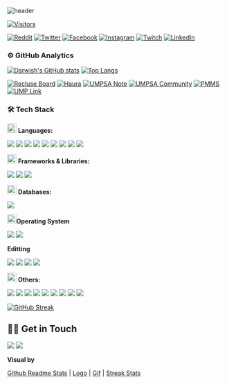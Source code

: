 ![header](https://capsule-render.vercel.app/api?type=waving&color=1C768F&height=250&section=header&text=Darwish%20Zain&fontSize=60&animation=twinkling&fontAlignY=38&desc=Aspiring%20Full-stack%20Developer&descAlignY=55&descAlign=58&fontColor=ffffff)

[![Visitors](https://api.visitorbadge.io/api/visitors?path=https%3A%2F%2Fgithub.com%2Fdarwishzain&label=Total%20profile%20visits&countColor=%23263759)](https://visitorbadge.io/status?path=https%3A%2F%2Fgithub.com%2Fdarwishzain)

<!-- [![Visitor Count](https://profile-counter.glitch.me/darwishzain/count.svg)](https://github.com/darwishzain) [![](https://img.shields.io/github/followers/darwishzain?style=social)](https://github.com/darwishzain)
 -->
[![Reddit](https://img.shields.io/badge/Reddit-%23FF4500.svg?logo=Reddit&logoColor=white)](https://reddit.com/user/darwishzainstd) [![Twitter](https://img.shields.io/badge/Twitter-%231DA1F2.svg?logo=Twitter&logoColor=white)](https://twitter.com/darwishzainstd) [![Facebook](https://img.shields.io/badge/Facebook-%231DA1F2.svg?logo=Facebook&logoColor=white)](https://facebook.com/darwishzainstd) [![Instagram](https://img.shields.io/badge/Instagram-%231DA1F2.svg?logo=Instagram&logoColor=white)](https://instagram.com/darwishzianstd) [![Twitch](https://img.shields.io/badge/Twitch-%231DA1F2.svg?logo=Twitch&logoColor=white)](https://twitch.tv/hidarishoya)
[![LinkedIn](https://img.shields.io/badge/LinkedIn-%230077B5.svg?logo=linkedin&logoColor=white)](https://linkedin.com/in/darwishzain)
<!--[![Stack Overflow](https://img.shields.io/badge/-Stackoverflow-FE7A16?logo=stack-overflow&logoColor=white)](https://stackoverflow.com/users/19496359) -->

### ⚙️ GitHub Analytics
[![Darwish's GitHub stats](https://github-readme-stats.vercel.app/api?username=darwishzain&theme=react)](https://github.com/darwishzain) [![Top Langs](https://github-readme-stats.vercel.app/api/top-langs/?username=darwishzain&hide=javascript,html,css,nsis,php,blade,asp.net,shaderlab,hlsl&layout=compact&theme=react)](https://github.com/darwishzain)

[![Recluse Board](https://github-readme-stats.vercel.app/api/pin/?username=darwishzain&repo=recluse-board&theme=holi)](https://github.com/darwishzain/recluse-board)
[![Haura](https://github-readme-stats.vercel.app/api/pin/?username=darwishzain&repo=haura&theme=holi)](https://github.com/darwishzain/haura)
[![UMPSA Note](https://github-readme-stats.vercel.app/api/pin/?username=darwishzain&repo=umpsa-n&theme=holi)](https://github.com/darwishzain/umpsa-n)
[![UMPSA Community](https://github-readme-stats.vercel.app/api/pin/?username=darwishzain&repo=umpsa-c&theme=holi)](https://github.com/darwishzain/umpsa-c)
[![PMMS](https://github-readme-stats.vercel.app/api/pin/?username=darwishzain&repo=pmms-g8&theme=holi)](https://github.com/darwishzain/pmms-g8)
[![UMP Link](https://github-readme-stats.vercel.app/api/pin/?username=darwishzain&repo=ump-link&theme=holi)](https://github.com/darwishzain/ump-link)

### 🛠 Tech Stack

<img src="https://media.giphy.com/media/HVofJOWFXGpDX4xeg1/giphy.gif" width="21"> **Languages:**
<p>
<img src="https://img.shields.io/badge/C-00599C?style=for-the-badge&logo=c&logoColor=white">
<img src="https://img.shields.io/badge/PHP-777BB4?style=for-the-badge&logo=php&logoColor=white">
<img src="https://img.shields.io/badge/Python-3776AB?style=for-the-badge&logo=python&logoColor=white">
<img src="https://img.shields.io/badge/java-%23ED8B00.svg?style=for-the-badge&logo=openjdk&logoColor=white">
<!-- <img src="https://img.shields.io/badge/dart-%230175C2.svg?style=for-the-badge&logo=dart&logoColor=white">
<img src="https://img.shields.io/badge/r-%23276DC3.svg?style=for-the-badge&logo=r&logoColor=white">
<img src="https://img.shields.io/badge/lua-%232C2D72.svg?style=for-the-badge&logo=lua&logoColor=white"> <br>-->
<img src="https://img.shields.io/badge/HTML5-E34F26?style=for-the-badge&logo=html5&logoColor=white">
<img src="https://img.shields.io/badge/CSS3-1572B6?style=for-the-badge&logo=css3&logoColor=white">
<!-- <img src="https://img.shields.io/badge/SASS-hotpink.svg?style=for-the-badge&logo=SASS&logoColor=white"> -->
<img src="https://img.shields.io/badge/JavaScript-323330?style=for-the-badge&logo=javascript&logoColor=F7DF1E">
<img src="https://img.shields.io/badge/Shell_Script-121011?style=for-the-badge&logo=gnu-bash&logoColor=white">
<img src="https://img.shields.io/badge/Markdown-000000?style=for-the-badge&logo=markdown&logoColor=white">
<!-- <img src="https://img.shields.io/badge/json-5E5C5C?style=for-the-badge&logo=json&logoColor=white"> -->
</p>

<img src="https://media.giphy.com/media/cPbGOqblS85sAn9z1D/giphy.gif" width="21"> **Frameworks & Libraries:**
<p>
<img src="https://img.shields.io/badge/laravel-%23FF2D20.svg?style=for-the-badge&logo=laravel&logoColor=white">
<!-- <img src="https://img.shields.io/badge/spring-%236DB33F.svg?style=for-the-badge&logo=spring&logoColor=white">
<img src="https://img.shields.io/badge/flask-%23000.svg?style=for-the-badge&logo=flask&logoColor=white">
<img src="https://img.shields.io/badge/react_native-%2320232a.svg?style=for-the-badge&logo=react&logoColor=%2361DAFB"> -->
<img src="https://img.shields.io/badge/Flutter-%2302569B.svg?style=for-the-badge&logo=Flutter&logoColor=white">
<img src="https://img.shields.io/badge/Bootstrap-563D7C?style=for-the-badge&logo=bootstrap&logoColor=white">
<!-- <img src="https://img.shields.io/badge/Tailwind_CSS-38B2AC?style=for-the-badge&logo=tailwind-css&logoColor=white">
<img src="https://img.shields.io/badge/jquery-%230769AD.svg?style=for-the-badge&logo=jquery&logoColor=white">
<img src="https://img.shields.io/badge/node.js-6DA55F?style=for-the-badge&logo=node.js&logoColor=white">
<img src="https://img.shields.io/badge/vite-%23646CFF.svg?style=for-the-badge&logo=vite&logoColor=white"> -->
</p>

<img src="https://pngimg.com/uploads/database/database_PNG2.png" width="21"> **Databases:**
<p>
<img src="https://img.shields.io/badge/MySQL-00000F?style=for-the-badge&logo=mysql&logoColor=white">
<!-- <img src="https://img.shields.io/badge/SQLite-07405E?style=for-the-badge&logo=sqlite&logoColor=white">
<img src="https://img.shields.io/badge/Firebase-039BE5?style=for-the-badge&logo=Firebase&logoColor=white"> -->
</p>
<!--<img src="https://media.giphy.com/media/GrPgFtvyLlgElFiO7m/giphy.gif" width="21"> **Machine Learning & Data Science Frameworks:**
<p>
<img src="https://img.shields.io/badge/TensorFlow-FF6F00?style=for-the-badge&logo=TensorFlow&logoColor=white">
<img src="https://img.shields.io/badge/scikit_learn-F7931E?style=for-the-badge&logo=scikit-learn&logoColor=white">
<img src="https://img.shields.io/badge/Numpy-777BB4?style=for-the-badge&logo=numpy&logoColor=white">
<img src="https://img.shields.io/badge/Pandas-2C2D72?style=for-the-badge&logo=pandas&logoColor=white">
<img src="https://img.shields.io/badge/Plotly-239120?style=for-the-badge&logo=plotly&logoColor=white">
</p> -->


<img src="https://media.giphy.com/media/yAOjunY81Trjy/giphy.gif" width="21">**Operating System**
<p>
<img src="https://img.shields.io/badge/Debian-informational?style=for-the-badge&logo=linux&logoColor=white">
<img src="https://img.shields.io/badge/Windows-informational?style=for-the-badge&logo=windows&logoColor=white">
</p>

**Editting**
<p>
<img src="https://img.shields.io/badge/inkscape-informational.svg?style=for-the-badge&logo=inkscape&logoColor=white&color=000000">
<img src="https://img.shields.io/badge/GIMP-informational.svg?style=for-the-badge&logo=gimp&logoColor=white&color=000000">
<img src="https://img.shields.io/badge/KDENLIVE-informational.svg?style=for-the-badge&logo=kdenlive&logoColor=white&color=000000">
<img src="https://img.shields.io/badge/canva-informational.svg?style=for-the-badge&logo=canva&logoColor=white">
</p>

<img src="https://media.giphy.com/media/v9lZy0d0A1rp3qg3ff/giphy.gif" width="21"> **Others:**
<p>
<img src="https://img.shields.io/badge/git-%23F05033.svg?style=for-the-badge&logo=git&logoColor=white">
<img src="https://img.shields.io/badge/github-%23121011.svg?style=for-the-badge&logo=github&logoColor=white">
<!-- <img src="https://img.shields.io/badge/gitlab-%23181717.svg?style=for-the-badge&logo=gitlab&logoColor=white">
<img src="https://img.shields.io/badge/Postman-FF6C37?style=for-the-badge&logo=postman&logoColor=white"> -->
<img src="https://img.shields.io/badge/Trello-%23026AA7.svg?style=for-the-badge&logo=Trello&logoColor=white">
<!-- <img src="https://img.shields.io/badge/Obsidian-%23483699.svg?style=for-the-badge&logo=obsidian&logoColor=white"><br> -->
<img src="https://img.shields.io/badge/Visual%20Studio%20Code-0078d7.svg?style=for-the-badge&logo=visual-studio-code&logoColor=white">
<img src="https://img.shields.io/badge/Android%20Studio-3DDC84.svg?style=for-the-badge&logo=android-studio&logoColor=white">
<img src="https://img.shields.io/badge/pycharm-143?style=for-the-badge&logo=pycharm&logoColor=black&color=black&labelColor=green">
<!-- <img src="https://img.shields.io/badge/jupyter-%23FA0F00.svg?style=for-the-badge&logo=jupyter&logoColor=white"><br>
<img src="https://img.shields.io/badge/Replit-DD1200?style=for-the-badge&logo=Replit&logoColor=white"> -->
<img src="https://img.shields.io/badge/NetBeansIDE-1B6AC6.svg?style=for-the-badge&logo=apache-netbeans-ide&logoColor=white">
<!-- <img src="https://img.shields.io/badge/RStudio-4285F4?style=for-the-badge&logo=rstudio&logoColor=white">
<img src="https://img.shields.io/badge/CodePen-white?style=for-the-badge&logo=codepen&logoColor=black">
<img src="https://img.shields.io/badge/LeetCode-000000?style=for-the-badge&logo=LeetCode&logoColor=#d16c06"> -->
<img src="https://img.shields.io/badge/Unity-informational?style=for-the-badge&logo=unity&logoColor=white&color=000000">
<img src="https://img.shields.io/badge/XAMPP-informational?style=for-the-badge&logo=unity&logoColor=white&color=FB7A24">
</p>

[![GitHub Streak](https://streak-stats.demolab.com?user=darwishzain&theme=dark)](https://git.io/streak-stats)

## 🤝🏻 Get in Touch

<p>
<a href="https://linkedin.com/in/darwishzain"><img src="https://img.shields.io/badge/LinkedIn-0077B5?style=for-the-badge&logo=linkedin&logoColor=white"></a>
<a href="mailto:darwishzainstudio@gmail.com"><img src="https://img.shields.io/badge/Gmail-D14836?style=for-the-badge&logo=gmail&logoColor=white"></a>
</p>

**Visual by**

[Github Readme Stats](https://github.com/anuraghazra/github-readme-stats "Github Readme Stats") | [Logo](https://shields.io/ "Shields IO") | [Gif](https://giphy.com "Giphy") | [Streak Stats](https://streak-stats.demolab.com "Streak Stats")
